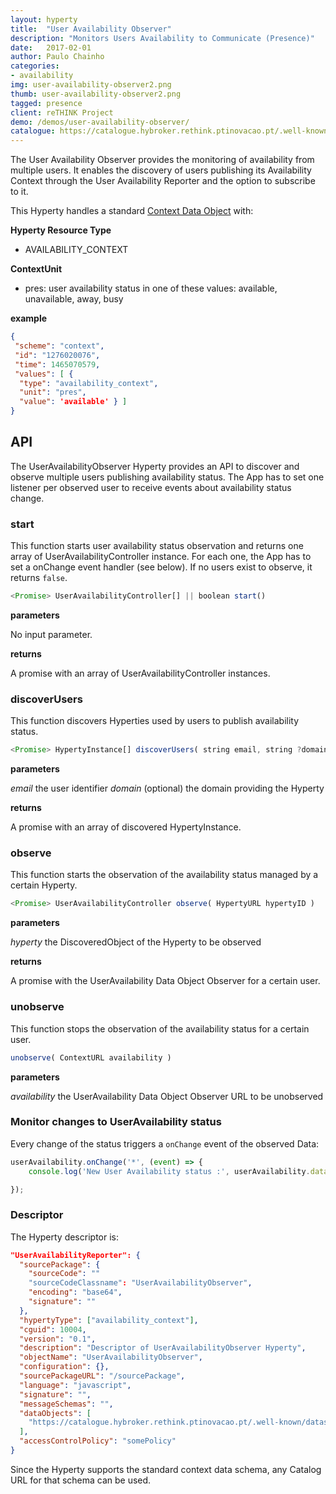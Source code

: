 ```yaml
---
layout: hyperty
title:  "User Availability Observer"
description: "Monitors Users Availability to Communicate (Presence)"
date:   2017-02-01
author: Paulo Chainho
categories:
- availability
img: user-availability-observer2.png
thumb: user-availability-observer2.png
tagged: presence
client: reTHINK Project
demo: /demos/user-availability-observer/
catalogue: https://catalogue.hybroker.rethink.ptinovacao.pt/.well-known/hyperty/UserAvailability
---
```


The User Availability Observer provides the monitoring of availability from multiple users. It enables the discovery of users publishing its Availability Context through the User Availability Reporter and the option to subscribe to it.

This Hyperty handles a standard [Context Data Object](https://github.com/reTHINK-project/dev-service-framework/tree/master/docs/datamodel/data-objects/context) with:

**Hyperty Resource Type**

* AVAILABILITY_CONTEXT

**ContextUnit**

-	pres: user availability status in one of these values: available, unavailable, away, busy

**example**

```json
{
 "scheme": "context",
 "id": "1276020076",
 "time": 1465070579,
 "values": [ {
  "type": "availability_context",
  "unit": "pres",
  "value": 'available' } ]
}
```


## API

The UserAvailabilityObserver Hyperty provides an API to discover and observe multiple users publishing availability status. The App has to set one listener per observed user to receive events about availability status change.

### start

This function starts user availability status observation and returns one array of UserAvailabilityController instance. For each one, the App has to set a onChange event handler (see below). If no users exist to observe, it returns `false`.

```javascript
<Promise> UserAvailabilityController[] || boolean start()
```

**parameters**

No input parameter.

**returns**

A promise with an array of UserAvailabilityController instances.

### discoverUsers

This function discovers Hyperties used by users to publish availability status.

```javascript
<Promise> HypertyInstance[] discoverUsers( string email, string ?domain )
```

**parameters**

*email* the user identifier
*domain* (optional) the domain providing the Hyperty

**returns**

A promise with an array of discovered HypertyInstance.

### observe

This function starts the observation of the availability status managed by a certain Hyperty.

```javascript
<Promise> UserAvailabilityController observe( HypertyURL hypertyID )
```

**parameters**

*hyperty* the DiscoveredObject of the Hyperty to be observed

**returns**

A promise with the UserAvailability Data Object Observer for a certain user.

### unobserve

This function stops the observation of the availability status for a certain user.

```javascript
unobserve( ContextURL availability )
```

**parameters**

*availability* the UserAvailability Data Object Observer URL to be unobserved


### Monitor changes to UserAvailability status

Every change of the status triggers a `onChange` event of the observed Data:

```javascript
userAvailability.onChange('*', (event) => {
	console.log('New User Availability status :', userAvailability.data.values[0].value);

});
```


### Descriptor

The Hyperty descriptor is:

```json
"UserAvailabilityReporter": {
  "sourcePackage": {
    "sourceCode": ""
    "sourceCodeClassname": "UserAvailabilityObserver",
    "encoding": "base64",
    "signature": ""
  },
  "hypertyType": ["availability_context"],
  "cguid": 10004,
  "version": "0.1",
  "description": "Descriptor of UserAvailabilityObserver Hyperty",
  "objectName": "UserAvailabilityObserver",
  "configuration": {},
  "sourcePackageURL": "/sourcePackage",
  "language": "javascript",
  "signature": "",
  "messageSchemas": "",
  "dataObjects": [
    "https://catalogue.hybroker.rethink.ptinovacao.pt/.well-known/dataschema/Context"
  ],
  "accessControlPolicy": "somePolicy"
}
```

Since the Hyperty supports the standard context data schema, any Catalog URL for that schema can be used.
